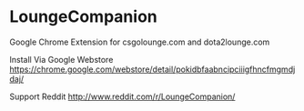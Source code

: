 LoungeCompanion
===============

Google Chrome Extension for csgolounge.com and dota2lounge.com

Install Via Google Webstore
https://chrome.google.com/webstore/detail/pokidbfaabncipciiigfhncfmgmdjdaj/

Support Reddit
http://www.reddit.com/r/LoungeCompanion/
